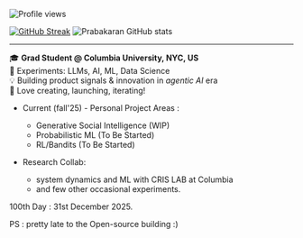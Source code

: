 ![Profile views](https://komarev.com/ghpvc/?username=prabakaranc98)

[![GitHub Streak](https://github-readme-streak-stats-eight.vercel.app?user=prabakaranc98&theme=react&date_format=M%20j%5B%2C%20Y%5D)](https://git.io/streak-stats)
![Prabakaran GitHub stats](https://github-readme-stats.vercel.app/api?username=prabakaranc98&show_icons=true&theme=tokyonight)

---

🎓 **Grad Student @ Columbia University, NYC, US**  
🤖 Experiments: LLMs, AI, ML, Data Science  
💡 Building product signals & innovation in *agentic AI* era  
🚀 Love creating, launching, iterating!

- Current (fall'25) - Personal Project Areas :
    - Generative Social Intelligence (WIP)
    - Probabilistic ML (To Be Started)
    - RL/Bandits (To Be Started)
      
- Research Collab:
    - system dynamics and ML with CRIS LAB at Columbia
    - and few other occasional experiments.

100th Day : 31st December 2025.

PS : pretty late to the Open-source building :)
